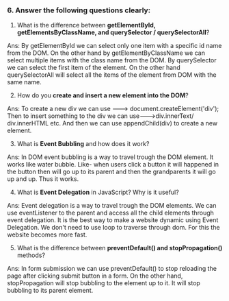 ### 6. Answer the following questions clearly:

1. What is the difference between **getElementById, getElementsByClassName, and querySelector / querySelectorAll**?


Ans: By getElementById we can select only one item with a specific id name from the DOM. On the other hand by getElementByClassName we can select multiple items with the class name from the DOM. By querySelector we can select the first item of the element. On the other hand querySelectorAll will select all the items of the element from DOM with the same name.

2. How do you **create and insert a new element into the DOM**?


Ans: To create a new div we can use ---> document.createElement('div'); Then to insert something to the div we can use--->div.innerText/  div.innerHTML etc. And then we can use appendChild(div) to create a new element.

3. What is **Event Bubbling** and how does it work?


Ans: In DOM event bubbling is a way to travel trough the DOM element. It works like water bubble. Like- when users click a button it will happened in the button then will go up to its parent and then the grandparents it will go up and up. Thus it works.

4. What is **Event Delegation** in JavaScript? Why is it useful?


Ans: Event delegation is a way to travel trough the DOM elements. We can use eventListener to the parent and access all the child elements through event delegation. It is the best way to make a website dynamic using Event Delegation. We don't need to use loop to traverse through dom. For this the website becomes more fast. 

5. What is the difference between **preventDefault() and stopPropagation()** methods?


Ans: In form submission we can use preventDefault() to stop reloading the page after clicking submit button in a form. On the other hand, stopPropagation will stop bubbling to the element up to it. It will stop bubbling to its parent element.
